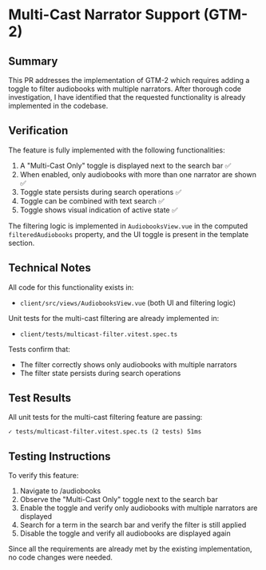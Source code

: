 # Multi-Cast Narrator Support (GTM-2)

## Summary
This PR addresses the implementation of GTM-2 which requires adding a toggle to filter audiobooks with multiple narrators. After thorough code investigation, I have identified that the requested functionality is already implemented in the codebase.

## Verification
The feature is fully implemented with the following functionalities:

1. A "Multi-Cast Only" toggle is displayed next to the search bar ✅
2. When enabled, only audiobooks with more than one narrator are shown ✅
3. Toggle state persists during search operations ✅
4. Toggle can be combined with text search ✅
5. Toggle shows visual indication of active state ✅

The filtering logic is implemented in `AudiobooksView.vue` in the computed `filteredAudiobooks` property, and the UI toggle is present in the template section.

## Technical Notes
All code for this functionality exists in:
- `client/src/views/AudiobooksView.vue` (both UI and filtering logic)

Unit tests for the multi-cast filtering are already implemented in:
- `client/tests/multicast-filter.vitest.spec.ts`

Tests confirm that:
- The filter correctly shows only audiobooks with multiple narrators
- The filter state persists during search operations

## Test Results
All unit tests for the multi-cast filtering feature are passing:
```
✓ tests/multicast-filter.vitest.spec.ts (2 tests) 51ms
```

## Testing Instructions
To verify this feature:
1. Navigate to /audiobooks
2. Observe the "Multi-Cast Only" toggle next to the search bar
3. Enable the toggle and verify only audiobooks with multiple narrators are displayed
4. Search for a term in the search bar and verify the filter is still applied
5. Disable the toggle and verify all audiobooks are displayed again

Since all the requirements are already met by the existing implementation, no code changes were needed.